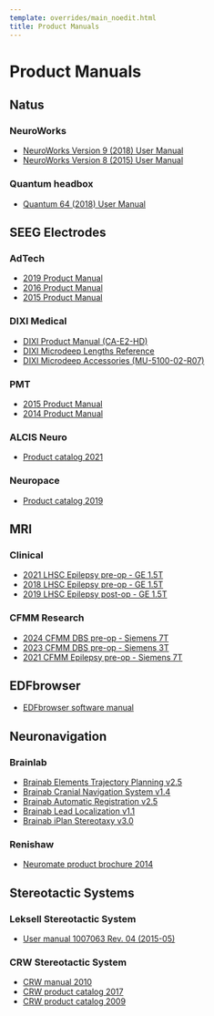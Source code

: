 ```yaml
---
template: overrides/main_noedit.html
title: Product Manuals
---
```


# Product Manuals

## Natus

### NeuroWorks

* <a href="static/natus_neuroworks_9_manual_2018.pdf" target="_blank">NeuroWorks Version 9 (2018) User Manual</a>
* <a href="static/natus_neuroworks_8_manual_2015.pdf" target="_blank">NeuroWorks Version 8 (2015) User Manual</a>

### Quantum headbox

* <a href="static/natus_quantum_2018.pdf" target="_blank">Quantum 64 (2018) User Manual</a>

## SEEG Electrodes
### AdTech

* <a href="static/adtech_product_manual_2019.pdf" target="_blank">2019 Product Manual</a>
* <a href="static/adtech_product_manual_2016.pdf" target="_blank">2016 Product Manual</a>
* <a href="static/adtech_product_manual_2015.pdf" target="_blank">2015 Product Manual</a>

### DIXI Medical

* <a href="static/DIXI_product_manual_CA-E2-HD.pdf" target="_blank">DIXI Product Manual (CA-E2-HD)</a>
* <a href="static/DIXI_microdeep_lengths_reference_042022.pdf" target="_blank">DIXI Microdeep Lengths Reference</a>
* <a href="static/DIXI_microdeep_accessories_MU-5100-02-R07.pdf" target="_blank">DIXI Microdeep Accessories (MU-5100-02-R07)</a>

### PMT

* <a href="static/pmt_product_catalog_2015.pdf" target="_blank">2015 Product Manual</a>
* <a href="static/pmt_seeg_catalog_2014.pdf" target="_blank">2014 Product Manual</a>

### ALCIS Neuro

* <a href="static/alcis_neuro_product_catalog_2021.pdf" target="_blank">Product catalog 2021</a>

### Neuropace

* <a href="static/neuropace_rns_manual_2019.pdf" target="_blank">Product catalog 2019</a>

## MRI

### Clinical

* <a href="static/lhsc_epilepsy_mri_protocol_pre_2021.pdf" target="_blank">2021 LHSC Epilepsy pre-op - GE 1.5T</a>
* <a href="static/lhsc_epilepsy_mri_protocol_pre_2018.pdf" target="_blank">2018 LHSC Epilepsy pre-op - GE 1.5T</a>
* <a href="static/lhsc_epilepsy_mri_protocol_post_2019.pdf" target="_blank">2019 LHSC Epilepsy post-op - GE 1.5T</a>

### CFMM Research

* <a href="static/cfmm_preop_DBS_7tsiemens_2024.pdf" target="_blank">2024 CFMM DBS pre-op - Siemens 7T</a>
* <a href="static/cfmm_dbs_preop_3Tsiemens_protocol_2023.pdf" target="_blank">2023 CFMM DBS pre-op - Siemens 3T</a>
* <a href="static/cfmm_tle_7tsiemens_2021.pdf" target="_blank">2021 CFMM Epilepsy pre-op - Siemens 7T</a>

## EDFbrowser

* <a href="https://www.teuniz.net/edfbrowser/EDFbrowser%20manual.html" target="_blank">EDFbrowser software manual</a>

## Neuronavigation

### Brainlab

* <a href="static/brainab_elements_trajectory_planning_v2.5.pdf" target="_blank">Brainab Elements Trajectory Planning v2.5</a>
* <a href="static/brainab_cranial_navigation_system_v1.4.pdf" target="_blank">Brainab Cranial Navigation System v1.4</a>
* <a href="static/brainlab_automatic_registration_v2.5.pdf" target="_blank">Brainab Automatic Registration v2.5</a>
* <a href="static/brainlab_lead_localization_v1.1.pdf" target="_blank">Brainab Lead Localization v1.1</a>
* <a href="static/brainlab_iplan_stereotaxy_v3.0.pdf" target="_blank">Brainab iPlan Stereotaxy v3.0</a>

### Renishaw

* <a href="static/renishaw_neuromate_brochure_2014.pdf" target="_blank">Neuromate product brochure 2014</a>


## Stereotactic Systems

### Leksell Stereotactic System

* <a href="static/elekta_leksell_manual_v1007063.4_2015.pdf" target="_blank">User manual 1007063 Rev. 04 (2015-05)</a>

### CRW Stereotactic System

* <a href="static/integra_crw_manual_2010.pdf" target="_blank">CRW manual 2010</a>
* <a href="static/integra_crw_product_catalog_2017.pdf" target="_blank">CRW product catalog 2017</a>
* <a href="static/integra_crw_product_catalog_2009.pdf" target="_blank">CRW product catalog 2009</a>

<br>
<br>
<br>